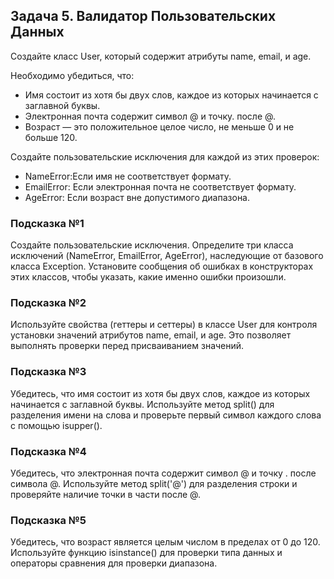 ## Задача 5. Валидатор Пользовательских Данных

Создайте класс User, который содержит атрибуты name, email, и age.

Необходимо убедиться, что:
- Имя состоит из хотя бы двух слов, каждое из которых начинается с заглавной буквы.
- Электронная почта содержит символ @ и точку. после @.
- Возраст — это положительное целое число, не меньше 0 и не больше 120.

Создайте пользовательские исключения для каждой из этих проверок:
- NameError:Если имя не соответствует формату.
- EmailError: Если электронная почта не соответствует формату.
- AgeError: Если возраст вне допустимого диапазона.
 
### Подсказка №1
Создайте пользовательские исключения.
Определите три класса исключений (NameError, EmailError, AgeError), наследующие от базового класса Exception.
Установите сообщения об ошибках в конструкторах этих классов, чтобы указать, какие именно ошибки произошли.
### Подсказка №2
Используйте свойства (геттеры и сеттеры) в классе User для контроля установки значений атрибутов 
name, email, и age. Это позволяет выполнять проверки перед присваиванием значений.
### Подсказка №3
Убедитесь, что имя состоит из хотя бы двух слов, каждое из которых начинается с заглавной буквы.
Используйте метод split() для разделения имени на слова и проверьте первый символ каждого слова с помощью isupper().
### Подсказка №4
Убедитесь, что электронная почта содержит символ @ и точку . после символа @.
Используйте метод split('@') для разделения строки и проверяйте наличие точки в части после @.
### Подсказка №5
Убедитесь, что возраст является целым числом в пределах от 0 до 120.
Используйте функцию isinstance() для проверки типа данных и операторы сравнения для проверки диапазона.